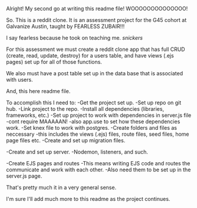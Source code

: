 Alright! My second go at writing this readme file! WOOOOOOOOOOOOOO!

So. This is a reddit clone. It is an assessment project for the G45 cohort at Galvanize Austin, taught
by FEARLESS ZUBAIR!!!

I say fearless because he took on teaching me. *snickers*

For this assessment we must create a reddit clone app that has full CRUD (create, read, update, destroy)
for a users table, and have views (.ejs pages) set up for all of those functions.

We also must have a post table set up in the data base that is associated with users.

And, this here readme file.

To accomplish this I need to:
   -Get the project set up.
      -Set up repo on git hub.
      -Link project to the repo.
      -Install all dependencies (libraries, frameworks, etc.)
      -Set up project to work with dependencies in server.js file
           -cont require MAAAAAN!
           -also app.use to set how these dependencies work.
      -Set knex file to work with postgres.
      -Create folders and files as neccessary
          -this includes the views (.ejs) files, route files, seed files, home page files etc.
      -Create and set up migration files.

   -Create and set up server.
      -Nodemon, listeners, and such.

   -Create EJS pages and routes
      -This means writing EJS code and routes the communicate and work with each other.
      -Also need them to be set up in the server.js page.


That's pretty much it in a very general sense.

I'm sure I'll add much more to this readme as the project continues.

